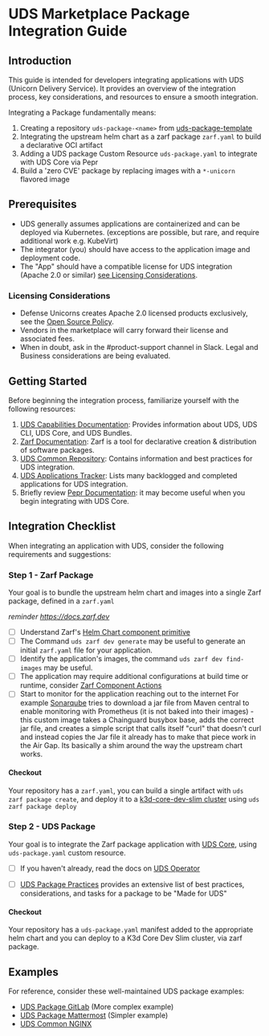 # UDS Marketplace Package Integration Guide

## Introduction

This guide is intended for developers integrating applications with UDS (Unicorn Delivery Service). It provides an overview of the integration process, key considerations, and resources to ensure a smooth integration.

Integrating a Package fundamentally means:
1. Creating a repository `uds-package-<name>` from [uds-package-template](https://github.com/defenseunicorns/uds-package-template)
2. Integrating the upstream helm chart as a zarf package `zarf.yaml` to build a declarative OCI artifact
3. Adding a UDS package Custom Resource `uds-package.yaml` to integrate with UDS Core via Pepr
4. Build a 'zero CVE' package by replacing images with a `*-unicorn` flavored image

## Prerequisites

- UDS generally assumes applications are containerized and can be deployed via Kubernetes. (exceptions are possible, but rare, and require additional work e.g. KubeVirt)
- The integrator (you) should have access to the application image and deployment code.
- The "App" should have a compatible license for UDS integration (Apache 2.0 or similar) [see Licensing Considerations](#licensing-considerations).

### Licensing Considerations

- Defense Unicorns creates Apache 2.0 licensed products exclusively, see the [Open Source Policy](https://github.com/defenseunicorns/uds-common/blob/main/docs/adrs/0002-apache-2.0-for-all-uds-products.md).
- Vendors in the marketplace will carry forward their license and associated fees.
- When in doubt, ask in the #product-support channel in Slack. Legal and Business considerations are being evaluated.


## Getting Started

Before beginning the integration process, familiarize yourself with the following resources:

1. [UDS Capabilities Documentation](https://uds.defenseunicorns.com/capabilities/): Provides information about UDS, UDS CLI, UDS Core, and UDS Bundles.
2. [Zarf Documentation](https://docs.zarf.dev): Zarf is a tool for declarative creation & distribution of software packages.
3. [UDS Common Repository](https://github.com/defenseunicorns/uds-common): Contains information and best practices for UDS integration.
4. [UDS Applications Tracker](https://coda.io/d/Product_dGmk3eNjmm8/Applications_suCbOWqL#_lu8fEKSc): Lists many backlogged and completed applications for UDS integration.
5. Briefly review [Pepr Documentation](https://docs.pepr.dev/): it may become useful when you begin integrating with UDS Core.

## Integration Checklist

When integrating an application with UDS, consider the following requirements and suggestions:

### Step 1 - Zarf Package

Your goal is to bundle the upstream helm chart and images into a single Zarf package, defined in a `zarf.yaml`

*reminder https://docs.zarf.dev*

- [ ] Understand Zarf's [Helm Chart component primitive](https://docs.zarf.dev/ref/components/#helm-charts)
- [ ] The Command `uds zarf dev generate` may be useful to generate an initial `zarf.yaml` file for your application.
- [ ] Identify the application's images, the command `uds zarf dev find-images` may be useful.
- [ ] The application may require additional configurations at build time or runtime, consider [Zarf Component Actions](https://docs.zarf.dev/ref/examples/component-actions/)
- [ ] Start to monitor for the application reaching out to the internet For example [Sonarqube](https://github.com/defenseunicorns/uds-package-sonarqube/tree/main/src/monitoring-image) tries to download a jar file from Maven central to enable monitoring with Prometheus (it is not baked into their images) - this custom image takes a Chainguard busybox base, adds the correct jar file, and creates a simple script that calls itself "curl" that doesn't curl and instead copies the Jar file it already has to make that piece work in the Air Gap. Its basically a shim around the way the upstream chart works.

#### Checkout
Your repository has a `zarf.yaml`, you can build a single artifact with `uds zarf package create`, and deploy it to a [k3d-core-dev-slim cluster](https://github.com/defenseunicorns/uds-core?tab=readme-ov-file#uds-package-development) using `uds zarf package deploy`

### Step 2 - UDS Package

Your goal is to integrate the Zarf package application with [UDS Core](https://github.com/defenseunicorns/uds-core), using `uds-package.yaml` custom resource.

- [ ] If you haven't already, read the docs on [UDS Operator](https://uds.defenseunicorns.com/core/configuration/uds-operator/)

- [ ] [UDS Package Practices](https://github.com/defenseunicorns/uds-common/blob/main/docs/uds-package-practices.md) provides an extensive list of best practices, considerations, and tasks for a package to be "Made for UDS"

#### Checkout
Your repository has a `uds-package.yaml` manifest added to the appropriate helm chart and you can deploy to a K3d Core Dev Slim cluster, via zarf package.

## Examples

For reference, consider these well-maintained UDS package examples:
- [UDS Package GitLab](https://github.com/defenseunicorns/uds-package-gitlab) (More complex example)
- [UDS Package Mattermost](https://github.com/defenseunicorns/uds-package-mattermost) (Simpler example)
- [UDS Common NGINX](https://github.com/defenseunicorns/uds-common)